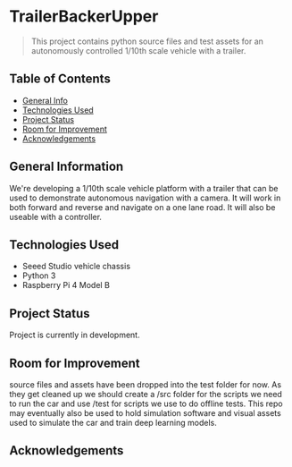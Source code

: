 # TrailerBackerUpper
> This project contains python source files and test assets for an autonomously controlled 1/10th scale vehicle with a trailer.


## Table of Contents
* [General Info](#general-information)
* [Technologies Used](#technologies-used)
* [Project Status](#project-status)
* [Room for Improvement](#room-for-improvement)
* [Acknowledgements](#acknowledgements)


## General Information
We're developing a 1/10th scale vehicle platform with a trailer that can be used to demonstrate autonomous navigation with a camera. It will work in both forward and reverse and navigate on a one lane road. It will also be useable with a controller.


## Technologies Used
- Seeed Studio vehicle chassis
- Python 3
- Raspberry Pi 4 Model B

## Project Status
Project is currently in development.


## Room for Improvement
source files and assets have been dropped into the test folder for now. As they get cleaned up we should create a /src folder for the scripts we need to run the car and use /test for scripts we use to do offline tests.
This repo may eventually also be used to hold simulation software and visual assets used to simulate the car and train deep learning models.


## Acknowledgements

